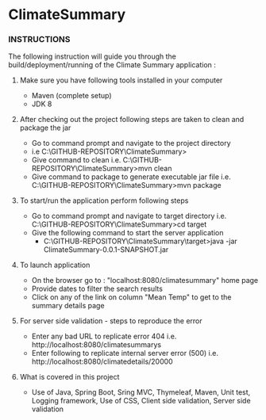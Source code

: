 # ClimateSummary

### INSTRUCTIONS

The following instruction will guide you through the build/deployment/running of the Climate Summary application :

1) Make sure you have following tools installed in your computer
	- Maven (complete setup)
	- JDK 8
2) After checking out the project following steps are taken to clean and package the jar
	- Go to command prompt and navigate to the project directory
	- i.e C:\GITHUB-REPOSITORY\ClimateSummary>
	- Give command to clean i.e. C:\GITHUB-REPOSITORY\ClimateSummary>mvn clean
	- Give command to package to generate executable jar file i.e. C:\GITHUB-REPOSITORY\ClimateSummary>mvn package
3) To start/run the application perform following steps
	- Go to command prompt and navigate to target directory i.e. C:\GITHUB-REPOSITORY\ClimateSummary>cd target
	- Give the following command to start the server application
		- C:\GITHUB-REPOSITORY\ClimateSummary\target>java -jar ClimateSummary-0.0.1-SNAPSHOT.jar

4) To launch application
	- On the browser go to : "localhost:8080/climatesummary" home page
	- Provide dates to filter the search results
	- Click on any of the link on column "Mean Temp" to get to the summary details page

5) For server side validation - steps to reproduce the error
	- Enter any bad URL to replicate error 404
		i.e. http://localhost:8080/climatesummarys
	- Enter following to replicate internal server error (500)
	    i.e. http://localhost:8080/climatedetails/20000

6) What is covered in this project
	- Use of Java, Spring Boot, Sring MVC, Thymeleaf, Maven, Unit test, Logging framework, Use of CSS, Client side validation, Server side validation
	
